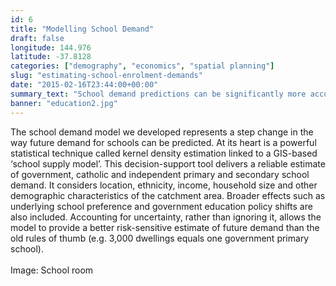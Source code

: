 ```yaml
---
id: 6
title: "Modelling School Demand"
draft: false
longitude: 144.976
latitude: -37.8128
categories: ["demography", "economics", "spatial planning"]
slug: "estimating-school-enrolment-demands"
date: "2015-02-16T23:44:00+00:00"
summary_text: "School demand predictions can be significantly more accurate with relatively straightforward improvement in statistical modelling"
banner: "education2.jpg"
---
```


The school demand model we developed&nbsp;represents a step change in the way future demand for schools can be predicted. At its heart is a powerful statistical technique called kernel density estimation linked to a GIS-based ‘school supply model’. This decision-support tool delivers a reliable estimate of government, catholic and independent primary and secondary school demand. It considers location, ethnicity, income, household size and other demographic characteristics of the catchment area. Broader effects such as underlying school preference and government education policy shifts are also included. Accounting for uncertainty, rather than ignoring it, allows the model to provide a better risk-sensitive estimate of future demand than the old rules of thumb (e.g. 3,000 dwellings equals one government primary school).<br><span class="wysiwyg-color-silver"><br></span><span class="wysiwyg-color-silver">Image: School room</span><br><br>
